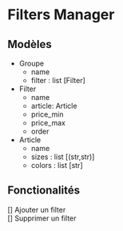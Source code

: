 # Filters Manager

## Modèles

- Groupe
    - name
    - filter : list [Filter]
- Filter
    - name
    - article: Article
    - price_min
    - price_max
    - order
- Article
    - name
    - sizes : list [(str,str)]
    - colors : list [str]


## Fonctionalités

[] Ajouter un filter  
[] Supprimer un filter

